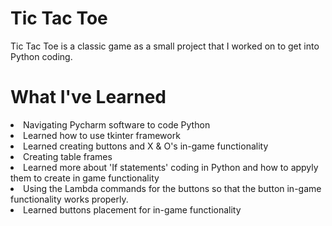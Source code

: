 # Tic Tac Toe
Tic Tac Toe is a classic game as a small project that I worked on to get into Python coding.

# What I've Learned
<li> Navigating Pycharm software to code Python
<li> Learned how to use tkinter framework
<li> Learned creating buttons and X & O's in-game functionality
<li> Creating table frames
<li> Learned more about 'If statements' coding in Python and how to appyly them to create in game functionality
<li> Using the Lambda commands for the buttons so that the button in-game functionality works properly.
<li> Learned buttons placement for in-game functionality
